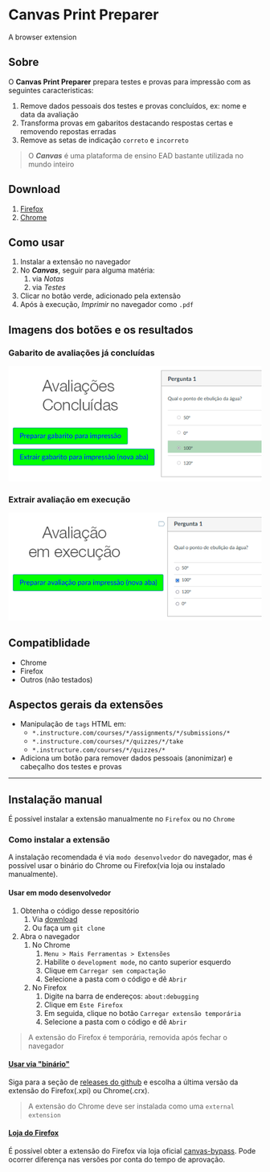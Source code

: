 # Canvas Print Preparer 
A browser extension

## Sobre

O **Canvas Print Preparer** prepara testes e provas para impressão com as seguintes caracteristicas:
1. Remove dados pessoais dos testes e provas concluídos, ex: nome e data da avaliação
1. Transforma provas em gabaritos destacando respostas certas e removendo repostas erradas
1. Remove as setas de indicação `correto` e `incorreto`

> O ***Canvas*** é uma plataforma de ensino EAD bastante utilizada no mundo inteiro

## Download
1. [Firefox](https://addons.mozilla.org/pt-BR/firefox/addon/canvas-bypass/)
2. [Chrome](https://github.com/println/chrome-extension-bypass#como-instalar-a-extens%C3%A3o)

## Como usar
1. Instalar a extensão no navegador
2. No ***Canvas***, seguir para alguma matéria:
   1. via _Notas_
   2. via _Testes_
3. Clicar no botão verde, adicionado pela extensão
4. Após à execução, _Imprimir_ no navegador como `.pdf`

## Imagens dos botões e os resultados
### Gabarito de avaliações já concluídas
![gabaritos](https://raw.githubusercontent.com/println/chrome-extension-bypass/master/.doc/avaliacoes-concluidas.png)

### Extrair avaliação em execução
![avaliação](https://raw.githubusercontent.com/println/chrome-extension-bypass/master/.doc/avaliacoes-em-execucao.png)


## Compatiblidade
* Chrome
* Firefox
* Outros (não testados) 

## Aspectos gerais da extensões

* Manipulação de `tags` HTML em:
  * `*.instructure.com/courses/*/assignments/*/submissions/*`
  * `*.instructure.com/courses/*/quizzes/*/take`
  * `*.instructure.com/courses/*/quizzes/*`
* Adiciona um botão para remover dados pessoais (anonimizar) e cabeçalho dos testes e provas

***
## Instalação manual

É possível instalar a extensão manualmente no `Firefox` ou no `Chrome`

### Como instalar a extensão
A instalação recomendada é via `modo desenvolvedor` do navegador, mas é possível usar o binário do Chrome ou Firefox(via loja ou instalado manualmente).

#### Usar em modo desenvolvedor
1. Obtenha o código desse repositório
   1. Via [download](https://github.com/println/chrome-extension-bypass/archive/refs/heads/master.zip) 
   2. Ou faça um `git clone` 
2. Abra o navegador
   1. No Chrome
      1. `Menu > Mais Ferramentas > Extensões`
      2. Habilite o `development mode`, no canto superior esquerdo
      3. Clique em `Carregar sem compactação`
      4. Selecione a pasta com o código e dê `Abrir`
   2. No Firefox
      1. Digite na barra de endereços: `about:debugging`
      2. Clique em `Este Firefox`
      3. Em seguida, clique no botão `Carregar extensão temporária`
      4. Selecione a pasta com o código e dê `Abrir`

> A extensão do Firefox é temporária, removida após fechar o navegador 

#### [Usar via "binário"](https://github.com/println/chrome-extension-bypass/releases)
Siga para a seção de [releases do github](https://github.com/println/chrome-extension-bypass/releases) e escolha a última versão da extensão do Firefox(.xpi) ou Chrome(.crx).

> A extensão do Chrome deve ser instalada como uma `external extension`

#### [Loja do Firefox](https://addons.mozilla.org/pt-BR/firefox/addon/canvas-bypass/)
É possível obter a extensão do Firefox via loja oficial [canvas-bypass](https://addons.mozilla.org/pt-BR/firefox/addon/canvas-bypass/). Pode ocorrer diferença nas versões por conta do tempo de aprovação.

